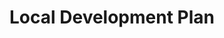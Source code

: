 ---
schema: default
title: Local Development Plan
organization: South Ayrshire Council
notes: >-
    The LDP is a strategic land use plan that sets out strategic spatial priorities and policies for South Ayrshire and will secure land for specified uses (e.g. housing/industry etc.) to provide certainty for development.
resources:
  - name: Local Development Plan FEATURE LAYER
  - url: >-
      
  - format: FEATURE LAYER
license: 
category:

  - planning
maintainer: South Ayrshire Council
maintainer_email: someone@example.com
---